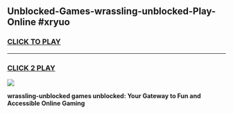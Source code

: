 
## Unblocked-Games-wrassling-unblocked-Play-Online #xryuo
<h3>
<a href="https://news.freeplayer.one?title=wrassling-unblocked&ref=3">CLICK TO PLAY</a></h3>
<hr>

<h3>
<a href="https://news.freeplayer.one?title=wrassling-unblocked&ref=3">CLICK 2 PLAY</a>
  
</h3>

<a href="https://news.freeplayer.one?title=wrassling-unblocked&ref=3"><img src="https://clearcache.store/games.png"></a>


**wrassling-unblocked games unblocked: Your Gateway to Fun and Accessible Online Gaming**
